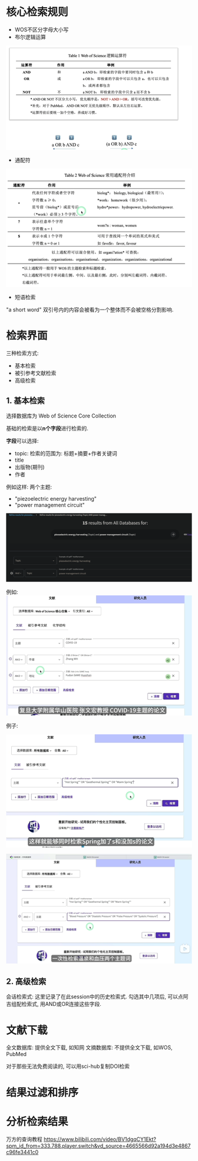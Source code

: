 








# 核心检索规则

* WOS不区分字母大小写
* 布尔逻辑运算

![alt text](image.png)

* 通配符
  
![alt text](image-1.png)


* 短语检索

"a short word" 双引号内的内容会被看为一个整体而不会被空格分割影响.





# 检索界面

三种检索方式:

* 基本检索
* 被引参考文献检索
* 高级检索



## 1. 基本检索

选择数据库为
Web of Science Core Collection

基础的检索是以**n个字段**进行检索的.

**字段**可以选择:
  * topic: 检索的范围为: 标题+摘要+作者关键词
  * title
  * 出版物(期刊)
  * 作者

例如这样: 两个主题: 
* "piezoelectric energy harvesting"
* "power management circuit"

![alt text](image-5.png)

例如:
![alt text](image-2.png)


例子:


![alt text](image-3.png)

![alt text](image-4.png)



## 2. 高级检索

会话检索式:
这里记录了在此session中的历史检索式.
勾选其中几项后, 可以点阿吉组配检索式, 用AND或OR连接这些字段.





# 文献下载

全文数据库: 提供全文下载, 如知网
文摘数据库: 不提供全文下载, 如WOS, PubMed

对于那些无法免费阅读的, 可以用sci-hub复制DOI检索



# 结果过滤和排序


# 分析检索结果



万方的查询教程
https://www.bilibili.com/video/BV1dgqCY1Ekt?spm_id_from=333.788.player.switch&vd_source=4665566d92a194d3e4867c96fe3441c0